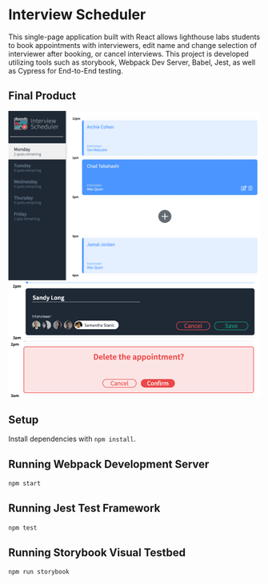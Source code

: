# Interview Scheduler
This single-page application built with React allows lighthouse labs students to book appointments with interviewers, edit name and change selection of interviewer after booking, or cancel interviews. 
This project is developed utilizing tools such as storybook, Webpack Dev Server, Babel, Jest, as well as Cypress for End-to-End testing.

## Final Product
!["main layout"](https://github.com/doge33/scheduler/blob/master/docs/main.png?raw=true)
!["new interview form"](https://github.com/doge33/scheduler/blob/master/docs/add-new-form.png?raw=true)
!["delete confirmation"](https://github.com/doge33/scheduler/blob/master/docs/delete-confirmation.png?raw=true)

## Setup

Install dependencies with `npm install`.

## Running Webpack Development Server

```sh
npm start
```

## Running Jest Test Framework

```sh
npm test
```

## Running Storybook Visual Testbed

```sh
npm run storybook
```


